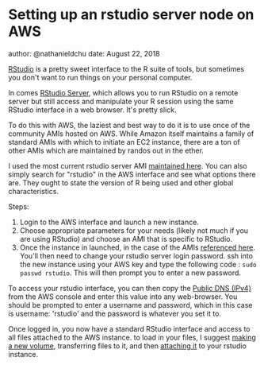 # Setting up an rstudio server node on AWS
author: @nathanieldchu
date: August 22, 2018

[RStudio](https://www.rstudio.com) is a pretty sweet interface to the R suite of tools, but sometimes you don't want to run things on your personal computer.

In comes [RStudio Server](https://www.rstudio.com/products/rstudio/download-server/), which allows you to run RStudio on a remote server but still access and manipulate your R session using the same RStudio interface in a web browser. It's pretty slick.

To do this with AWS, the laziest and best way to do it is to use once of the community AMIs hosted on AWS. While Amazon itself maintains a family of standard AMIs with which to initiate an EC2 instance, there are a ton of other AMIs which are maintained by randos out in the ether.

I used the most current rstudio server AMI [maintained here](http://www.louisaslett.com/RStudio_AMI/). You can also simply search for "rstudio" in the AWS interface and see what options there are. They ought to state the version of R being used and other global characteristics.

Steps:

1. Login to the AWS interface and launch a new instance.
2. Choose appropriate parameters for your needs (likely not much if you are using RStudio) and choose an AMI that is specific to RStudio.
3. Once the instance in launched, in the case of the AMIs [referenced here](http://www.louisaslett.com/RStudio_AMI/). You'll then need to change your rstudio server login password. ssh into the new instance using your AWS key and type the following code : `sudo passwd rstudio`. This will then prompt you to enter a new password.

To access your rstudio interface, you can then copy the [Public DNS (IPv4)](https://docs.aws.amazon.com/AWSEC2/latest/UserGuide/using-instance-addressing.html) from the AWS console and enter this value into any web-browser. You should be prompted to enter a username and password, which in this case is username: 'rstudio' and the password is whatever you set it to.

Once logged in, you now have a standard RStudio interface and access to all files attached to the AWS instance. to load in your files, I suggest [making a new volume](https://docs.aws.amazon.com/AWSEC2/latest/UserGuide/ebs-creating-volume.html), transferring files to it, and then [attaching it](https://docs.aws.amazon.com/AWSEC2/latest/UserGuide/ebs-attaching-volume.html) to your rstudio instance.